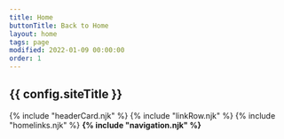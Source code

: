 ```yaml
---
title: Home
buttonTitle: Back to Home
layout: home
tags: page
modified: 2022-01-09 00:00:00
order: 1
---
```


<h2 class="py-6 text-6xl font-bold text-center text-transparent bg-clip-text bg-gradient-to-r from-green-600 via-green-600 to-slate-800 hover:bg-gradient-to-l hover:from-slate-800 hover:via-green-400 hover:to-green-600 uppercase ">
	{{ config.siteTitle }} 
</h2>
	{% include "headerCard.njk" %}
	{% include "linkRow.njk" %}
	{% include "homelinks.njk" %}
	<strong class="p-2 m-2 text-gray-200 h-full rounded-lg block border border-green-700"> 
	{% include "navigation.njk" %}
	</strong>	
	


